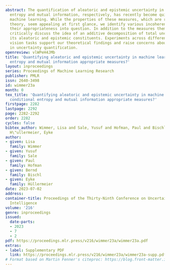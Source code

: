 ```yaml
---
abstract: The quantification of aleatoric and epistemic uncertainty in terms of conditional
  entropy and mutual information, respectively, has recently become quite common in
  machine learning. While the properties of these measures, which are rooted in information
  theory, seem appealing at first glance, we identify various incoherencies that call
  their appropriateness into question. In addition to the measures themselves, we
  critically discuss the idea of an additive decomposition of total uncertainty into
  its aleatoric and epistemic constituents. Experiments across different computer
  vision tasks support our theoretical findings and raise concerns about current practice
  in uncertainty quantification.
openreview: vlWPeH4JMb
title: 'Quantifying aleatoric and epistemic uncertainty in machine learning: Are conditional
  entropy and mutual information appropriate measures?'
layout: inproceedings
series: Proceedings of Machine Learning Research
publisher: PMLR
issn: 2640-3498
id: wimmer23a
month: 0
tex_title: 'Quantifying aleatoric and epistemic uncertainty in machine learning: Are
  conditional entropy and mutual information appropriate measures?'
firstpage: 2282
lastpage: 2292
page: 2282-2292
order: 2282
cycles: false
bibtex_author: Wimmer, Lisa and Sale, Yusuf and Hofman, Paul and Bischl, Bernd and
  H\"ullermeier, Eyke
author:
- given: Lisa
  family: Wimmer
- given: Yusuf
  family: Sale
- given: Paul
  family: Hofman
- given: Bernd
  family: Bischl
- given: Eyke
  family: Hüllermeier
date: 2023-07-02
address:
container-title: Proceedings of the Thirty-Ninth Conference on Uncertainty in Artificial
  Intelligence
volume: '216'
genre: inproceedings
issued:
  date-parts:
  - 2023
  - 7
  - 2
pdf: https://proceedings.mlr.press/v216/wimmer23a/wimmer23a.pdf
extras:
- label: Supplementary PDF
  link: https://proceedings.mlr.press/v216/wimmer23a/wimmer23a-supp.pdf
# Format based on Martin Fenner's citeproc: https://blog.front-matter.io/posts/citeproc-yaml-for-bibliographies/
---
```

